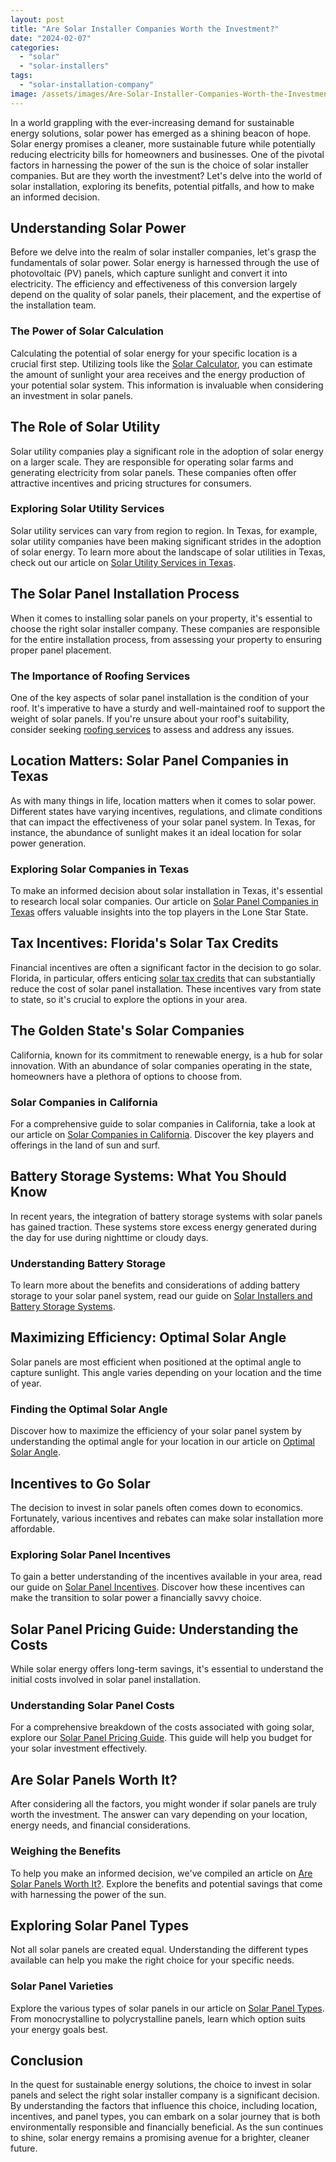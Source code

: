 ```yaml
---
layout: post
title: "Are Solar Installer Companies Worth the Investment?"
date: "2024-02-07"
categories: 
  - "solar"
  - "solar-installers"
tags: 
  - "solar-installation-company"
image: /assets/images/Are-Solar-Installer-Companies-Worth-the-Investment-preview.jpg
---
```


In a world grappling with the ever-increasing demand for sustainable energy solutions, solar power has emerged as a shining beacon of hope. Solar energy promises a cleaner, more sustainable future while potentially reducing electricity bills for homeowners and businesses. One of the pivotal factors in harnessing the power of the sun is the choice of solar installer companies. But are they worth the investment? Let's delve into the world of solar installation, exploring its benefits, potential pitfalls, and how to make an informed decision.

## Understanding Solar Power

Before we delve into the realm of solar installer companies, let's grasp the fundamentals of solar power. Solar energy is harnessed through the use of photovoltaic (PV) panels, which capture sunlight and convert it into electricity. The efficiency and effectiveness of this conversion largely depend on the quality of solar panels, their placement, and the expertise of the installation team.

### The Power of Solar Calculation

Calculating the potential of solar energy for your specific location is a crucial first step. Utilizing tools like the [Solar Calculator](/solar-calculator/), you can estimate the amount of sunlight your area receives and the energy production of your potential solar system. This information is invaluable when considering an investment in solar panels.

## The Role of Solar Utility

Solar utility companies play a significant role in the adoption of solar energy on a larger scale. They are responsible for operating solar farms and generating electricity from solar panels. These companies often offer attractive incentives and pricing structures for consumers.

### Exploring Solar Utility Services

Solar utility services can vary from region to region. In Texas, for example, solar utility companies have been making significant strides in the adoption of solar energy. To learn more about the landscape of solar utilities in Texas, check out our article on [Solar Utility Services in Texas](/solar-calculator/).

## The Solar Panel Installation Process

When it comes to installing solar panels on your property, it's essential to choose the right solar installer company. These companies are responsible for the entire installation process, from assessing your property to ensuring proper panel placement.

### The Importance of Roofing Services

One of the key aspects of solar panel installation is the condition of your roof. It's imperative to have a sturdy and well-maintained roof to support the weight of solar panels. If you're unsure about your roof's suitability, consider seeking [roofing services](/roofing-services/) to assess and address any issues.

## Location Matters: Solar Panel Companies in Texas

As with many things in life, location matters when it comes to solar power. Different states have varying incentives, regulations, and climate conditions that can impact the effectiveness of your solar panel system. In Texas, for instance, the abundance of sunlight makes it an ideal location for solar power generation.

### Exploring Solar Companies in Texas

To make an informed decision about solar installation in Texas, it's essential to research local solar companies. Our article on [Solar Panel Companies in Texas](/solar-panel-companies-in-texas/) offers valuable insights into the top players in the Lone Star State.

## Tax Incentives: Florida's Solar Tax Credits

Financial incentives are often a significant factor in the decision to go solar. Florida, in particular, offers enticing [solar tax credits](/florida-solar-tax-credits/) that can substantially reduce the cost of solar panel installation. These incentives vary from state to state, so it's crucial to explore the options in your area.

## The Golden State's Solar Companies

California, known for its commitment to renewable energy, is a hub for solar innovation. With an abundance of solar companies operating in the state, homeowners have a plethora of options to choose from.

### Solar Companies in California

For a comprehensive guide to solar companies in California, take a look at our article on [Solar Companies in California](/solar-companies-in-california/). Discover the key players and offerings in the land of sun and surf.

## Battery Storage Systems: What You Should Know

In recent years, the integration of battery storage systems with solar panels has gained traction. These systems store excess energy generated during the day for use during nighttime or cloudy days.

### Understanding Battery Storage

To learn more about the benefits and considerations of adding battery storage to your solar panel system, read our guide on [Solar Installers and Battery Storage Systems](/solar-installers-and-battery-storage-systems-what-you-should-know/).

## Maximizing Efficiency: Optimal Solar Angle

Solar panels are most efficient when positioned at the optimal angle to capture sunlight. This angle varies depending on your location and the time of year.

### Finding the Optimal Solar Angle

Discover how to maximize the efficiency of your solar panel system by understanding the optimal angle for your location in our article on [Optimal Solar Angle](/optimal-solar-angle/).

## Incentives to Go Solar

The decision to invest in solar panels often comes down to economics. Fortunately, various incentives and rebates can make solar installation more affordable.

### Exploring Solar Panel Incentives

To gain a better understanding of the incentives available in your area, read our guide on [Solar Panel Incentives](/solar-panel-incentives/). Discover how these incentives can make the transition to solar power a financially savvy choice.

## Solar Panel Pricing Guide: Understanding the Costs

While solar energy offers long-term savings, it's essential to understand the initial costs involved in solar panel installation.

### Understanding Solar Panel Costs

For a comprehensive breakdown of the costs associated with going solar, explore our [Solar Panel Pricing Guide](/solar-panel-pricing-guide-understanding-the-costs-of-going-solar/). This guide will help you budget for your solar investment effectively.

## Are Solar Panels Worth It?

After considering all the factors, you might wonder if solar panels are truly worth the investment. The answer can vary depending on your location, energy needs, and financial considerations.

### Weighing the Benefits

To help you make an informed decision, we've compiled an article on [Are Solar Panels Worth It?](/are-solar-panels-worth-it/). Explore the benefits and potential savings that come with harnessing the power of the sun.

## Exploring Solar Panel Types

Not all solar panels are created equal. Understanding the different types available can help you make the right choice for your specific needs.

### Solar Panel Varieties

Explore the various types of solar panels in our article on [Solar Panel Types](/solar-panel-types/). From monocrystalline to polycrystalline panels, learn which option suits your energy goals best.

## Conclusion

In the quest for sustainable energy solutions, the choice to invest in solar panels and select the right solar installer company is a significant decision. By understanding the factors that influence this choice, including location, incentives, and panel types, you can embark on a solar journey that is both environmentally responsible and financially beneficial. As the sun continues to shine, solar energy remains a promising avenue for a brighter, cleaner future.
